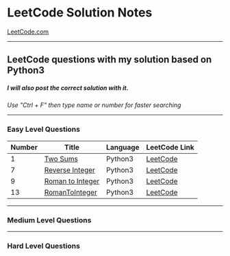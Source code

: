 # LeetCode Solution Notes

[LeetCode.com](https://leetcode.com/)

-----

## LeetCode questions with my solution based on Python3
##### I will also post the correct solution with it.


*Use "Ctrl + F" then type name or number for faster searching*

----

### Easy Level Questions

Number| Title                            | Language  |LeetCode Link
------|----------------------------------|-----------|-
1     |[Two Sums](https://bit.ly/3htdkMm)| Python3   | [LeetCode](https://leetcode.com/problems/two-sum/)
7     |[Reverse Integer](https://bit.ly/3hte9EW)| Python3 |[LeetCode](https://leetcode.com/problems/reverse-integer/)
9     |[Roman to Integer](https://bit.ly/3hIfc47)|Python3|[LeetCode](https://leetcode.com/problems/palindrome-number/)
13    |[RomanToInteger](https://bit.ly/3eoLsHr)|Python3|[LeetCode](https://leetcode.com/problems/roman-to-integer/)






----

### Medium Level Questions




----

### Hard Level Questions
